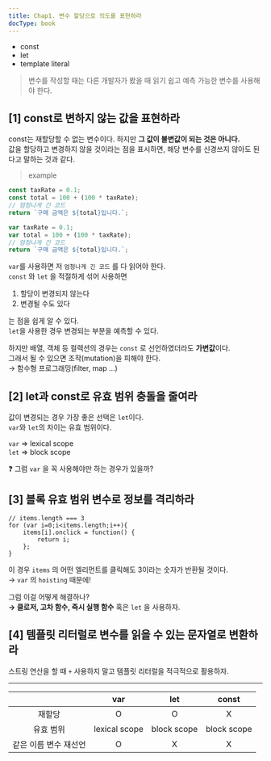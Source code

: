 ```yaml
---
title: Chap1. 변수 할당으로 의도를 표현하라
docType: book
---
```




- const
- let
- template literal

> 변수를 작성할 때는 다른 개발자가 봤을 때 읽기 쉽고 예측 가능한 변수를 사용해야 한다.
> 

## [1] const로 변하지 않는 값을 표현하라

const는 재할당할 수 없는 변수이다. 하지만 **그 값이 불변값이 되는 것은 아니다.**   
값을 할당하고 변경하지 않을 것이라는 점을 표시하면, 해당 변수를 신경쓰지 않아도 된다고 말하는 것과 같다.

> example

```ts
const taxRate = 0.1;
const total = 100 + (100 * taxRate);
// 엄청나게 긴 코드
return `구매 금액은 ${total}입니다.`;
```

```ts
var taxRate = 0.1;
var total = 100 + (100 * taxRate);
// 엄청나게 긴 코드
return `구매 금액은 ${total}입니다.`;
```

`var`를 사용하면 저 `엄청나게 긴 코드` 를 다 읽어야 한다.   
`const` 와 `let` 을 적절하게 섞어 사용하면 

1. 할당이 변경되지 않는다
2. 변경될 수도 있다

는 점을 쉽게 알 수 있다.   
`let`을 사용한 경우 변경되는 부분을 예측할 수 있다.

하지만 배열, 객체 등 컬렉션의 경우는 `const` 로 선언하였더라도 **가변값**이다.   
그래서 될 수 있으면 조작(mutation)을 피해야 한다.   
→ 함수형 프로그래밍(filter, map …)


## [2] let과 const로 유효 범위 충돌을 줄여라

값이 변경되는 경우 가장 좋은 선택은 `let`이다.   
`var`와 `let`의 차이는 유효 범위이다.   

`var` ⇒ lexical scope    
`let` ⇒ block scope

❓ 그럼 `var` 을 꼭 사용해야만 하는 경우가 있을까?

## [3] 블록 유효 범위 변수로 정보를 격리하라

```tsx
// items.length === 3
for (var i=0;i<items.length;i++){
	items[i].onclick = function() {
		return i;
	};
}
```

이 경우 `items` 의 어떤 엘리먼트를 클릭해도 3이라는 숫자가 반환될 것이다.   
→ `var` 의 `hoisting` 때문에!

그럼 이걸 어떻게 해결하나?   
**→ 클로저, 고차 함수, 즉시 실행 함수**
혹은 `let` 을 사용하자.



## [4] 템플릿 리터럴로 변수를 읽을 수 있는 문자열로 변환하라

스트링 연산을 할 때 `+` 사용하지 말고 템플릿 리터럴을 적극적으로 활용하자.

---

|  | var | let | const |
|:---:|:---:|:---:|:---:|
| 재할당 | O | O | X |
| 유효 범위 | lexical scope | block scope | block scope |
| 같은 이름 변수 재선언 | O | X | X |
